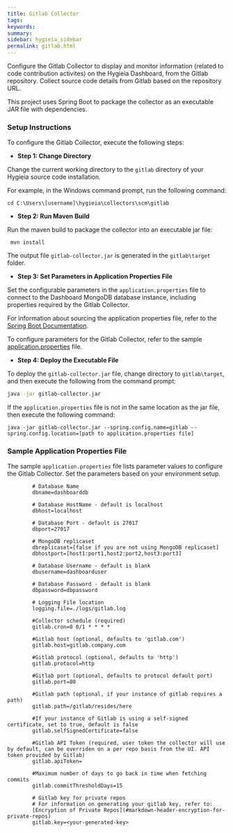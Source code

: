 ```yaml
---
title: Gitlab Collector
tags:
keywords:
summary:
sidebar: hygieia_sidebar
permalink: gitlab.html
---
```

Configure the Gitlab Collector to display and monitor information (related to code contribution activites) on the Hygieia Dashboard, from the Gitlab repository. Collect source code details from Gitlab based on the repository URL.

This project uses Spring Boot to package the collector as an executable JAR file with dependencies.

### Setup Instructions

To configure the Gitlab Collector, execute the following steps:

*   **Step 1: Change Directory**

Change the current working directory to the `gitlab` directory of your Hygieia source code installation.

For example, in the Windows command prompt, run the following command:

```
cd C:\Users\[username]\hygieia\collectors\scm\gitlab
```

*   **Step 2: Run Maven Build**

Run the maven build to package the collector into an executable jar file:

```
 mvn install
```

The output file `gitlab-collector.jar` is generated in the `gitlab\target` folder.

*   **Step 3: Set Parameters in Application Properties File**

Set the configurable parameters in the `application.properties` file to connect to the Dashboard MongoDB database instance, including properties required by the Gitlab Collector.

For information about sourcing the application properties file, refer to the [Spring Boot Documentation](http://docs.spring.io/spring-boot/docs/current-SNAPSHOT/reference/htmlsingle/#boot-features-external-config-application-property-files).

To configure parameters for the Gitlab Collector, refer to the sample [application.properties](#sample_application_properties_file) file.

*   **Step 4: Deploy the Executable File**

To deploy the `gitlab-collector.jar` file, change directory to `gitlab\target`, and then execute the following from the command prompt:

```bash
java -jar gitlab-collector.jar 
```

If the `application.properties` file is not in the same location as the jar file, then execute the following command:

```
java -jar gitlab-collector.jar --spring.config.name=gitlab --spring.config.location=[path to application.properties file]
```

### Sample Application Properties File

The sample `application.properties` file lists parameter values to configure the Gitlab Collector. Set the parameters based on your environment setup.

``` 
		# Database Name
		dbname=dashboarddb

		# Database HostName - default is localhost
		dbhost=localhost

		# Database Port - default is 27017
		dbport=27017

		# MongoDB replicaset
		dbreplicaset=[false if you are not using MongoDB replicaset]
		dbhostport=[host1:port1,host2:port2,host3:port3]

		# Database Username - default is blank
		dbusername=dashboarduser

		# Database Password - default is blank
		dbpassword=dbpassword

		# Logging File location
		logging.file=./logs/gitlab.log

		#Collector schedule (required)
		gitlab.cron=0 0/1 * * * *

		#Gitlab host (optional, defaults to 'gitlab.com')
		gitlab.host=gitlab.company.com

		#Gitlab protocol (optional, defaults to 'http')
		gitlab.protocol=http

		#Gitlab port (optional, defaults to protocol default port)
		gitlab.port=80

		#Gitlab path (optional, if your instance of gitlab requires a path)
		gitlab.path=/gitlab/resides/here

		#If your instance of Gitlab is using a self-signed certificate, set to true, default is false
		gitlab.selfSignedCertificate=false

		#Gitlab API Token (required, user token the collector will use by default, can be overriden on a per repo basis from the UI. API token provided by Gitlab)
		gitlab.apiToken=

		#Maximum number of days to go back in time when fetching commits
		gitlab.commitThresholdDays=15
		
		# Gitlab key for private repos
		# For information on generating your gitlab key, refer to:
		[Encryption of Private Repos](#markdown-header-encryption-for-private-repos)
		gitlab.key=<your-generated-key>
```

